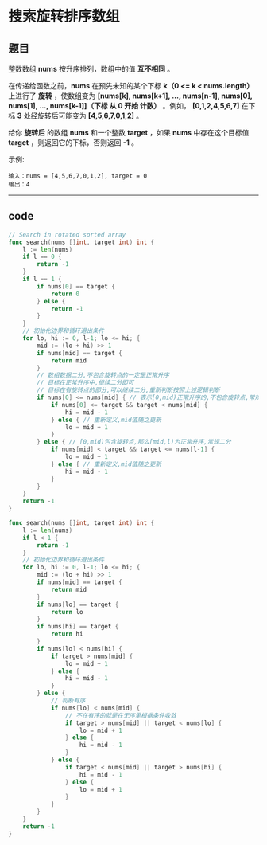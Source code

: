 # 搜索旋转排序数组

## 题目

整数数组 **nums** 按升序排列，数组中的值 **互不相同** 。

在传递给函数之前，**nums** 在预先未知的某个下标 **k（0 <= k < nums.length）** 上进行了 **旋转** ，使数组变为 **[nums[k], nums[k+1], ..., nums[n-1], nums[0], nums[1], ..., nums[k-1]]（下标 从 0 开始 计数）** 。例如， **[0,1,2,4,5,6,7]** 在下标 **3** 处经旋转后可能变为 **[4,5,6,7,0,1,2]** 。

给你 **旋转后** 的数组 **nums** 和一个整数 **target** ，如果 **nums** 中存在这个目标值 **target** ，则返回它的下标，否则返回 **-1** 。

示例:

```text
输入：nums = [4,5,6,7,0,1,2], target = 0
输出：4
```

---

## code

```go
// Search in rotated sorted array
func search(nums []int, target int) int {
	l := len(nums)
	if l == 0 {
		return -1
	}
	if l == 1 {
		if nums[0] == target {
			return 0
		} else {
			return -1
		}
	}
	// 初始化边界和循环退出条件
	for lo, hi := 0, l-1; lo <= hi; {
		mid := (lo + hi) >> 1
		if nums[mid] == target {
			return mid
		}
		// 数组数据二分,不包含旋转点的一定是正常升序
		// 目标在正常升序中,继续二分即可
		// 目标在有旋转点的部分,可以继续二分,重新判断按照上述逻辑判断
		if nums[0] <= nums[mid] { // 表示[0,mid)正常升序的,不包含旋转点,常规二分
			if nums[0] <= target && target < nums[mid] {
				hi = mid - 1
			} else { // 重新定义,mid值随之更新
				lo = mid + 1
			}
		} else { // [0,mid)包含旋转点,那么[mid,l)为正常升序,常规二分
			if nums[mid] < target && target <= nums[l-1] {
				lo = mid + 1
			} else { // 重新定义,mid值随之更新
				hi = mid - 1
			}
		}
	}
	return -1
}

func search(nums []int, target int) int {
	l := len(nums)
	if l < 1 {
		return -1
	}
	// 初始化边界和循环退出条件
	for lo, hi := 0, l-1; lo <= hi; {
		mid := (lo + hi) >> 1
		if nums[mid] == target {
			return mid
		}
		if nums[lo] == target {
			return lo
		}
		if nums[hi] == target {
			return hi
		}
		if nums[lo] < nums[hi] {
			if target > nums[mid] {
				lo = mid + 1
			} else {
				hi = mid - 1
			}
		} else {
			// 判断有序
			if nums[lo] < nums[mid] {
				// 不在有序的就是在无序里根据条件收敛
				if target > nums[mid] || target < nums[lo] {
					lo = mid + 1
				} else {
					hi = mid - 1
				}
			} else {
				if target < nums[mid] || target > nums[hi] {
					hi = mid - 1
				} else {
					lo = mid + 1
				}
			}
		}
	}
	return -1
}
```
